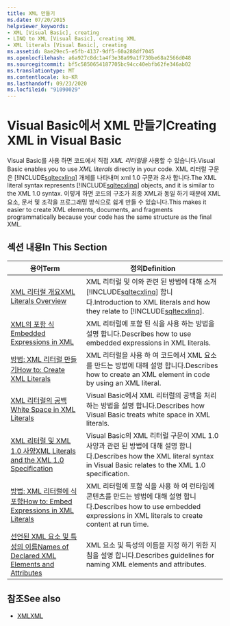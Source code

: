 ```yaml
---
title: XML 만들기
ms.date: 07/20/2015
helpviewer_keywords:
- XML [Visual Basic], creating
- LINQ to XML [Visual Basic], creating XML
- XML literals [Visual Basic], creating
ms.assetid: 8ae29ec5-e5fb-4137-9df5-60a288df7045
ms.openlocfilehash: a6a927c8dc1a4f3e38a99a1f730be68a2566d048
ms.sourcegitcommit: bf5c5850654187705bc94cc40ebfb62fe346ab02
ms.translationtype: MT
ms.contentlocale: ko-KR
ms.lasthandoff: 09/23/2020
ms.locfileid: "91090029"
---
```

# <a name="creating-xml-in-visual-basic"></a><span data-ttu-id="7b573-102">Visual Basic에서 XML 만들기</span><span class="sxs-lookup"><span data-stu-id="7b573-102">Creating XML in Visual Basic</span></span>

<span data-ttu-id="7b573-103">Visual Basic를 사용 하면 코드에서 직접 *XML 리터럴을* 사용할 수 있습니다.</span><span class="sxs-lookup"><span data-stu-id="7b573-103">Visual Basic enables you to use *XML literals* directly in your code.</span></span> <span data-ttu-id="7b573-104">XML 리터럴 구문은 [!INCLUDE[sqltecxlinq](~/includes/sqltecxlinq-md.md)] 개체를 나타내며 xml 1.0 구문과 유사 합니다.</span><span class="sxs-lookup"><span data-stu-id="7b573-104">The XML literal syntax represents [!INCLUDE[sqltecxlinq](~/includes/sqltecxlinq-md.md)] objects, and it is similar to the XML 1.0 syntax.</span></span> <span data-ttu-id="7b573-105">이렇게 하면 코드의 구조가 최종 XML과 동일 하기 때문에 XML 요소, 문서 및 조각을 프로그래밍 방식으로 쉽게 만들 수 있습니다.</span><span class="sxs-lookup"><span data-stu-id="7b573-105">This makes it easier to create XML elements, documents, and fragments programmatically because your code has the same structure as the final XML.</span></span>  
  
## <a name="in-this-section"></a><span data-ttu-id="7b573-106">섹션 내용</span><span class="sxs-lookup"><span data-stu-id="7b573-106">In This Section</span></span>  
  
|<span data-ttu-id="7b573-107">용어</span><span class="sxs-lookup"><span data-stu-id="7b573-107">Term</span></span>|<span data-ttu-id="7b573-108">정의</span><span class="sxs-lookup"><span data-stu-id="7b573-108">Definition</span></span>|  
|---|---|  
|[<span data-ttu-id="7b573-109">XML 리터럴 개요</span><span class="sxs-lookup"><span data-stu-id="7b573-109">XML Literals Overview</span></span>](xml-literals-overview.md)|<span data-ttu-id="7b573-110">XML 리터럴 및 이와 관련 된 방법에 대해 소개 [!INCLUDE[sqltecxlinq](~/includes/sqltecxlinq-md.md)] 합니다.</span><span class="sxs-lookup"><span data-stu-id="7b573-110">Introduction to XML literals and how they relate to [!INCLUDE[sqltecxlinq](~/includes/sqltecxlinq-md.md)].</span></span>|  
|[<span data-ttu-id="7b573-111">XML의 포함 식</span><span class="sxs-lookup"><span data-stu-id="7b573-111">Embedded Expressions in XML</span></span>](embedded-expressions-in-xml.md)|<span data-ttu-id="7b573-112">XML 리터럴에 포함 된 식을 사용 하는 방법을 설명 합니다.</span><span class="sxs-lookup"><span data-stu-id="7b573-112">Describes how to use embedded expressions in XML literals.</span></span>|  
|[<span data-ttu-id="7b573-113">방법: XML 리터럴 만들기</span><span class="sxs-lookup"><span data-stu-id="7b573-113">How to: Create XML Literals</span></span>](how-to-create-xml-literals.md)|<span data-ttu-id="7b573-114">XML 리터럴을 사용 하 여 코드에서 XML 요소를 만드는 방법에 대해 설명 합니다.</span><span class="sxs-lookup"><span data-stu-id="7b573-114">Describes how to create an XML element in code by using an XML literal.</span></span>|  
|[<span data-ttu-id="7b573-115">XML 리터럴의 공백</span><span class="sxs-lookup"><span data-stu-id="7b573-115">White Space in XML Literals</span></span>](white-space-in-xml-literals.md)|<span data-ttu-id="7b573-116">Visual Basic에서 XML 리터럴의 공백을 처리 하는 방법을 설명 합니다.</span><span class="sxs-lookup"><span data-stu-id="7b573-116">Describes how Visual Basic treats white space in XML literals.</span></span>|  
|[<span data-ttu-id="7b573-117">XML 리터럴 및 XML 1.0 사양</span><span class="sxs-lookup"><span data-stu-id="7b573-117">XML Literals and the XML 1.0 Specification</span></span>](xml-literals-and-the-xml-1-0-specification.md)|<span data-ttu-id="7b573-118">Visual Basic의 XML 리터럴 구문이 XML 1.0 사양과 관련 된 방법에 대해 설명 합니다.</span><span class="sxs-lookup"><span data-stu-id="7b573-118">Describes how the XML literal syntax in Visual Basic relates to the XML 1.0 specification.</span></span>|  
|[<span data-ttu-id="7b573-119">방법: XML 리터럴에 식 포함</span><span class="sxs-lookup"><span data-stu-id="7b573-119">How to: Embed Expressions in XML Literals</span></span>](how-to-embed-expressions-in-xml-literals.md)|<span data-ttu-id="7b573-120">XML 리터럴에 포함 식을 사용 하 여 런타임에 콘텐츠를 만드는 방법에 대해 설명 합니다.</span><span class="sxs-lookup"><span data-stu-id="7b573-120">Describes how to use embedded expressions in XML literals to create content at run time.</span></span>|  
|[<span data-ttu-id="7b573-121">선언된 XML 요소 및 특성의 이름</span><span class="sxs-lookup"><span data-stu-id="7b573-121">Names of Declared XML Elements and Attributes</span></span>](names-of-declared-xml-elements-and-attributes.md)|<span data-ttu-id="7b573-122">XML 요소 및 특성의 이름을 지정 하기 위한 지침을 설명 합니다.</span><span class="sxs-lookup"><span data-stu-id="7b573-122">Describes guidelines for naming XML elements and attributes.</span></span>|  
  
## <a name="see-also"></a><span data-ttu-id="7b573-123">참조</span><span class="sxs-lookup"><span data-stu-id="7b573-123">See also</span></span>

- [<span data-ttu-id="7b573-124">XML</span><span class="sxs-lookup"><span data-stu-id="7b573-124">XML</span></span>](index.md)
